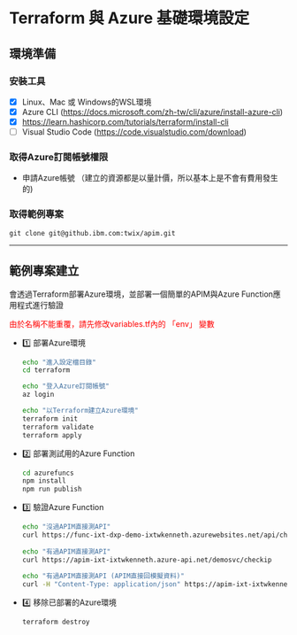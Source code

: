 # Terraform 與 Azure 基礎環境設定

## 環境準備 
### 安裝工具
- [x] Linux、Mac 或 Windows的WSL環境 
- [x] Azure CLI (https://docs.microsoft.com/zh-tw/cli/azure/install-azure-cli)
- [x] https://learn.hashicorp.com/tutorials/terraform/install-cli
- [ ] Visual Studio Code (https://code.visualstudio.com/download)

### 取得Azure訂閱帳號權限
- 申請Azure帳號
（建立的資源都是以量計價，所以基本上是不會有費用發生的)

### 取得範例專案
`git clone git@github.ibm.com:twix/apim.git`

---
## 範例專案建立
會透過Terraform部署Azure環境，並部署一個簡單的APIM與Azure Function應用程式進行驗證

<font color=red>由於名稱不能重覆，請先修改variables.tf內的 「env」 變數</font>

- :one: 部署Azure環境

  ``` sh
  echo "進入設定檔目錄"
  cd terraform

  echo "登入Azure訂閱帳號"
  az login 

  echo "以Terraform建立Azure環境"
  terraform init
  terraform validate
  terraform apply
  ```

- :two: 部署測試用的Azure Function
  ``` sh
  cd azurefuncs
  npm install
  npm run publish
  ```

- :three: 驗證Azure Function
  ``` sh
  echo "沒過APIM直接測API"
  curl https://func-ixt-dxp-demo-ixtwkenneth.azurewebsites.net/api/checkip
       
  echo "有過APIM直接測API"
  curl https://apim-ixt-ixtwkenneth.azure-api.net/demosvc/checkip
      
  echo "有過APIM直接測API (APIM直接回模擬資料)"
  curl -H "Content-Type: application/json" https://apim-ixt-ixtwkenneth.azure-api.net/demomock/mock

  ```


- :four: 移除已部署的Azure環境
  ``` sh
  terraform destroy
  ```

